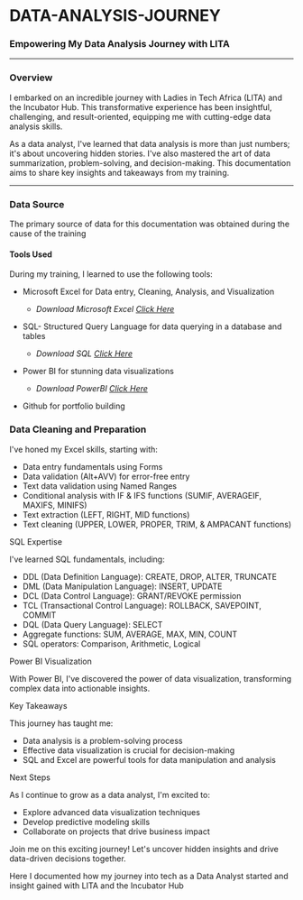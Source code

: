 # DATA-ANALYSIS-JOURNEY

### Empowering My Data Analysis Journey with LITA
---
### Overview
I embarked on an incredible journey with Ladies in Tech Africa (LITA) and the Incubator Hub. This transformative experience has been insightful, challenging, and result-oriented, equipping me with cutting-edge data analysis skills.

As a data analyst, I've learned that data analysis is more than just numbers; it's about uncovering hidden stories. I've also mastered the art of data summarization, problem-solving, and decision-making. This documentation aims to share key insights and takeaways from my training.

---
### Data Source
The primary source of data for this documentation was obtained during the cause of the training  

#### Tools Used
During my training, I learned to use the following tools:
- Microsoft Excel for Data entry, Cleaning, Analysis, and Visualization
  - *Download Microsoft Excel [Click Here](https://www.microsoft.com)*
    
- SQL- Structured Query Language for data querying in a database and tables
  - *Download SQL [Click Here](https://www.microsoft.com/en-us/sql-server/sql-server-downloads)*
    
- Power BI for stunning data visualizations
  - *Download PowerBI [Click Here](https://www.microsoft.com/en-us/download/details.aspx?id=58494)*
 
- Github for portfolio building

### Data Cleaning and Preparation 
I've honed my Excel skills, starting with:

- Data entry fundamentals using Forms
- Data validation (Alt+AVV) for error-free entry
- Text data validation using Named Ranges
- Conditional analysis with IF & IFS functions (SUMIF, AVERAGEIF, MAXIFS, MINIFS)
- Text extraction (LEFT, RIGHT, MID functions)
- Text cleaning (UPPER, LOWER, PROPER, TRIM, & AMPACANT functions)

SQL Expertise

I've learned SQL fundamentals, including:

- DDL (Data Definition Language): CREATE, DROP, ALTER, TRUNCATE
- DML (Data Manipulation Language): INSERT, UPDATE
- DCL (Data Control Language): GRANT/REVOKE permission
- TCL (Transactional Control Language): ROLLBACK, SAVEPOINT, COMMIT
- DQL (Data Query Language): SELECT
- Aggregate functions: SUM, AVERAGE, MAX, MIN, COUNT
- SQL operators: Comparison, Arithmetic, Logical

Power BI Visualization

With Power BI, I've discovered the power of data visualization, transforming complex data into actionable insights.

Key Takeaways

This journey has taught me:

- Data analysis is a problem-solving process
- Effective data visualization is crucial for decision-making
- SQL and Excel are powerful tools for data manipulation and analysis

Next Steps

As I continue to grow as a data analyst, I'm excited to:

- Explore advanced data visualization techniques
- Develop predictive modeling skills
- Collaborate on projects that drive business impact

Join me on this exciting journey! Let's uncover hidden insights and drive data-driven decisions together.

Here I documented how my journey into tech as a Data Analyst started and insight gained with LITA and the Incubator Hub
